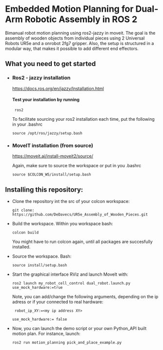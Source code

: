 # Embedded Motion Planning for Dual-Arm Robotic Assembly in ROS 2
Bimanual robot motion planning using ros2-jazzy in moveit. The goal is the assembly of wooden objects from individual pieces using 2 Universal Robots UR5e and a onrobot 2fg7 gripper. Also, the setup is structured in a modular way, that makes it possible to add different end effectors. 

## What you need to get started
* ### Ros2 - jazzy installation
  https://docs.ros.org/en/jazzy/Installation.html
  
  #### Test your installation by running
  ```
   ros2
   ```
  
  To facilitate sourcing your ros2 installation each time, put the following in your .bashrc

  ```
  source /opt/ros/jazzy/setup.bash
  ```
  
* ### MoveIT installation (from source)

  https://moveit.ai/install-moveit2/source/
  
  Again, make sure to source the workspace or put in you .bashrc
  
  ```
  source $COLCON_WS/install/setup.bash
  ```
## Installing this repository:
* Clone the repository int the src of your colcon workspace:
  ```
  git clone: https://github.com/DeDavecs/UR5e_Assembly_of_Wooden_Pieces.git
  ```
* Build the workspace. Within you workspace bash:
  ```
  colcon build
  ```
  You might have to run colcon again, until all packages are succesfully installed.
  
  
* Source the workspace. Bash:
  ```
  source install/setup.bash
  ```
  
* Start the graphical interface RViz and launch MoveIt with:
  ```
  ros2 launch my_robot_cell_control dual_robot.launch.py use_mock_hardware:=true
  ```
  
  Note, you can add/change the following arguments, depending on the ip adress or if your connected to real hardware:
    ```
     robot_ip_XY:=<my ip address XY>
    ```
  ```
  use_mock_hardware:= false
  ```

* Now, you can launch the demo script or your own Python_API built motion plan. For instance, launch:
  ```
  ros2 run motion_planning pick_and_place_example.py 
  ```
